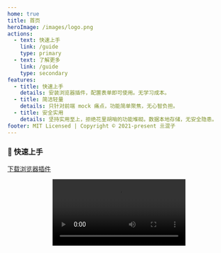 ```yaml
---
home: true
title: 首页
heroImage: /images/logo.png
actions:
  - text: 快速上手
    link: /guide
    type: primary
  - text: 了解更多
    link: /guide
    type: secondary
features:
  - title: 快速上手
    details: 安装浏览器插件，配置表单即可使用。无学习成本。
  - title: 简洁轻量
    details: 只针对前端 mock 痛点，功能简单聚焦，无心智负担。
  - title: 安全实用
    details: 坚持实用至上，拒绝花里胡哨的功能堆砌。数据本地存储，无安全隐患。
footer: MIT Licensed | Copyright © 2021-present 亖混子
---
```


### 🚀 快速上手

<a href="https://video-1251432287.cos.ap-beijing.myqcloud.com/Just%20Mock-v1.0.0.zip">下载浏览器插件</a>

<div style="text-align: center;">
    <video controls class="video">
      <source src="https://video-1251432287.cos.ap-beijing.myqcloud.com/%E5%B1%8F%E5%B9%95%E5%BD%95%E5%88%B62022-04-24%20%E4%B8%8B%E5%8D%884.48.58.mov" type="video/mp4">
      Sorry, your browser doesn't support embedded videos.
    </video>
</div>
